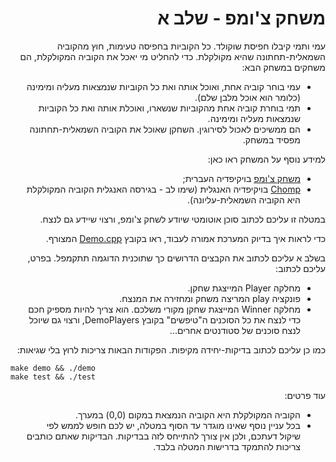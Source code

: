 <div dir="rtl" lang="he">

# משחק צ'ומפ - שלב א

עמי ותמי קיבלו חפיסת שוקולד.
כל הקוביות בחפיסה טעימות, חוץ מהקוביה השמאלית-תחתונה שהיא מקולקלת.
כדי להחליט מי יאכל את הקוביה המקולקלת, הם משחקים במשחק הבא:

* עמי בוחר קוביה אחת, ואוכל אותה ואת כל הקוביות שנמצאות מעליה ומימינה (כלומר הוא אוכל מלבן שלם).
* תמי בוחרת קוביה אחת מהקוביות שנשארו, ואוכלת אותה ואת כל הקוביות שנמצאות מעליה ומימינה.
* הם ממשיכים לאכול לסירוגין. השחקן שאוכל את הקוביה השמאלית-תחתונה מפסיד במשחק.

למידע נוסף על המשחק ראו כאן:
* [משחק צ'ומפ](https://he.wikipedia.org/wiki/%D7%9E%D7%A9%D7%97%D7%A7_%D7%A6%27%D7%95%D7%9E%D7%A4) בויקיפדיה העברית;
* [Chomp](https://en.wikipedia.org/wiki/Chomp) בויקיפדיה האנגלית (שימו לב - בגירסה האנגלית הקוביה המקולקלת היא הקוביה השמאלית-עליונה).

במטלה זו עליכם לכתוב סוכן אוטומטי שיודע לשחק צ'ומפ, ורצוי שיידע גם לנצח.

כדי לראות איך בדיוק המערכת אמורה לעבוד, ראו בקובץ
[Demo.cpp](Demo.cpp)
המצורף.

בשלב א עליכם לכתוב את הקבצים הדרושים כך שתוכנית הדוגמה תתקמפל. בפרט, עליכם לכתוב:

* מחלקה Player המייצגת שחקן.
* פונקציה play המריצה משחק ומחזירה את המנצח.
* מחלקה Winner המייצגת שחקן מקורי משלכם. הוא צריך להיות מספיק חכם כדי לנצח את כל הסוכנים ה"טיפשים" בקובץ DemoPlayers, ורצוי גם שיוכל לנצח סוכנים של סטודנטים אחרים...


כמו כן עליכם לכתוב בדיקות-יחידה מקיפות. הפקודות הבאות צריכות לרוץ בלי שגיאות:

<div dir='ltr'>

    make demo && ./demo
	make test && ./test

</div>


עוד פרטים:
* הקוביה המקולקלת היא הקוביה הנמצאת במקום (0,0) במערך.
* בכל עניין נוסף שאינו מוגדר עד הסוף במטלה, יש לכם חופש לממש לפי שיקול דעתכם, ולכן אין צורך להתייחס לזה בבדיקות. הבדיקות שאתם כותבים צריכות להתמקד בדרישות המטלה בלבד.

</div>